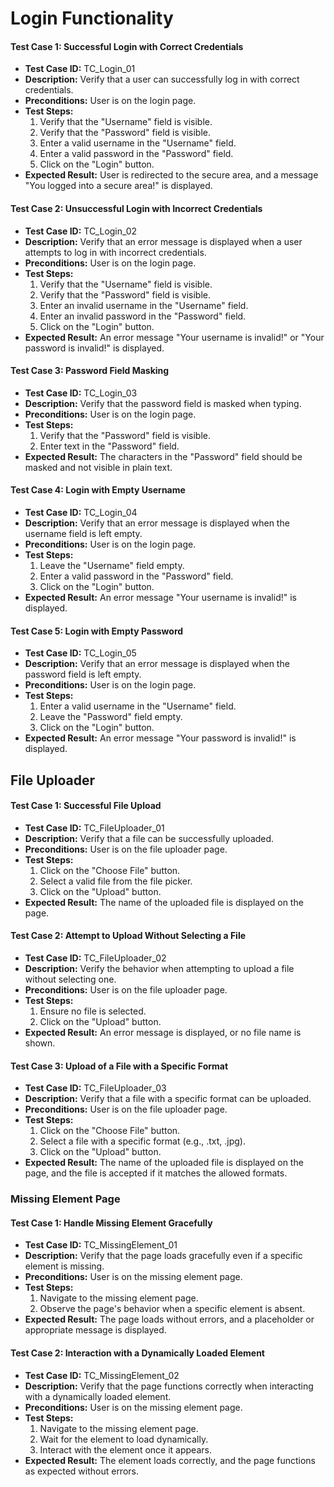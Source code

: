 # **Login Functionality**

#### **Test Case 1: Successful Login with Correct Credentials**
- **Test Case ID:** TC_Login_01
- **Description:** Verify that a user can successfully log in with correct credentials.
- **Preconditions:** User is on the login page.
- **Test Steps:**
  1. Verify that the "Username" field is visible.
  2. Verify that the "Password" field is visible.
  3. Enter a valid username in the "Username" field.
  4. Enter a valid password in the "Password" field.
  5. Click on the "Login" button.
- **Expected Result:** User is redirected to the secure area, and a message "You logged into a secure area!" is displayed.

#### **Test Case 2: Unsuccessful Login with Incorrect Credentials**
- **Test Case ID:** TC_Login_02
- **Description:** Verify that an error message is displayed when a user attempts to log in with incorrect credentials.
- **Preconditions:** User is on the login page.
- **Test Steps:**
  1. Verify that the "Username" field is visible.
  2. Verify that the "Password" field is visible.
  3. Enter an invalid username in the "Username" field.
  4. Enter an invalid password in the "Password" field.
  5. Click on the "Login" button.
- **Expected Result:** An error message "Your username is invalid!" or "Your password is invalid!" is displayed.

#### **Test Case 3: Password Field Masking**
- **Test Case ID:** TC_Login_03
- **Description:** Verify that the password field is masked when typing.
- **Preconditions:** User is on the login page.
- **Test Steps:**
  1. Verify that the "Password" field is visible.
  2. Enter text in the "Password" field.
- **Expected Result:** The characters in the "Password" field should be masked and not visible in plain text.

#### **Test Case 4: Login with Empty Username**
- **Test Case ID:** TC_Login_04
- **Description:** Verify that an error message is displayed when the username field is left empty.
- **Preconditions:** User is on the login page.
- **Test Steps:**
  1. Leave the "Username" field empty.
  2. Enter a valid password in the "Password" field.
  3. Click on the "Login" button.
- **Expected Result:** An error message "Your username is invalid!" is displayed.

#### **Test Case 5: Login with Empty Password**
- **Test Case ID:** TC_Login_05
- **Description:** Verify that an error message is displayed when the password field is left empty.
- **Preconditions:** User is on the login page.
- **Test Steps:**
  1. Enter a valid username in the "Username" field.
  2. Leave the "Password" field empty.
  3. Click on the "Login" button.
- **Expected Result:** An error message "Your password is invalid!" is displayed.

## **File Uploader**

#### **Test Case 1: Successful File Upload**
- **Test Case ID:** TC_FileUploader_01
- **Description:** Verify that a file can be successfully uploaded.
- **Preconditions:** User is on the file uploader page.
- **Test Steps:**
  1. Click on the "Choose File" button.
  2. Select a valid file from the file picker.
  3. Click on the "Upload" button.
- **Expected Result:** The name of the uploaded file is displayed on the page.

#### **Test Case 2: Attempt to Upload Without Selecting a File**
- **Test Case ID:** TC_FileUploader_02
- **Description:** Verify the behavior when attempting to upload a file without selecting one.
- **Preconditions:** User is on the file uploader page.
- **Test Steps:**
  1. Ensure no file is selected.
  2. Click on the "Upload" button.
- **Expected Result:** An error message is displayed, or no file name is shown.

#### **Test Case 3: Upload of a File with a Specific Format**
- **Test Case ID:** TC_FileUploader_03
- **Description:** Verify that a file with a specific format can be uploaded.
- **Preconditions:** User is on the file uploader page.
- **Test Steps:**
  1. Click on the "Choose File" button.
  2. Select a file with a specific format (e.g., .txt, .jpg).
  3. Click on the "Upload" button.
- **Expected Result:** The name of the uploaded file is displayed on the page, and the file is accepted if it matches the allowed formats.

### **Missing Element Page**

#### **Test Case 1: Handle Missing Element Gracefully**
- **Test Case ID:** TC_MissingElement_01
- **Description:** Verify that the page loads gracefully even if a specific element is missing.
- **Preconditions:** User is on the missing element page.
- **Test Steps:**
  1. Navigate to the missing element page.
  2. Observe the page's behavior when a specific element is absent.
- **Expected Result:** The page loads without errors, and a placeholder or appropriate message is displayed.

#### **Test Case 2: Interaction with a Dynamically Loaded Element**
- **Test Case ID:** TC_MissingElement_02
- **Description:** Verify that the page functions correctly when interacting with a dynamically loaded element.
- **Preconditions:** User is on the missing element page.
- **Test Steps:**
  1. Navigate to the missing element page.
  2. Wait for the element to load dynamically.
  3. Interact with the element once it appears.
- **Expected Result:** The element loads correctly, and the page functions as expected without errors.